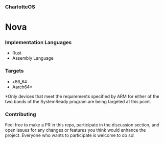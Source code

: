 ### CharlotteOS

# Nova

### Implementation Languages
- Rust
- Assembly Language

### Targets
- x86_64
- Aarch64*

*Only devices that meet the requirements specified by ARM for either of the two bands of the SystemReady program are being targeted at this point.

### Contributing

Feel free to make a PR in this repo, participate in the discussion section, and open issues for any changes or features
you think would enhance the project. Everyone who wants to participate is welcome to do so!